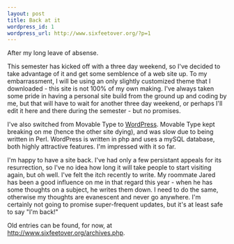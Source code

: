```yaml
--- 
layout: post
title: Back at it
wordpress_id: 1
wordpress_url: http://www.sixfeetover.org/?p=1
---
```

After my long leave of absense.

This semester has kicked off with a three day weekend, so I've decided to take advantage of it and get some semblence of a web site up. To my embarrassment, I will be using an only slightly customized theme that I downloaded - this site is not 100% of my own making.  I've always taken some pride in having a personal site build from the ground up and coding by me, but that will have to wait for another three day weekend, or perhaps I'll edit it here and there during the semester - but no promises.

I've also switched from Movable Type to <a href="http://www.wordpress.org">WordPress</a>.  Movable Type kept breaking on me (hence the other site dying), and was slow due to being written in Perl.  WordPress is written in php and uses a mySQL database, both highly attractive features.  I'm impressed with it so far.

I'm happy to have a site back.  I've had only a few persistant appeals for its resurrection, so I've no idea how long it will take people to start visiting again, but oh well.  I've felt the itch recently to write.  My roommate Jared has been a good influence on me in that regard this year - when he has some thoughts on a subject, he writes them down.  I need to do the same, otherwise my thoughts are evanescent and never go anywhere.  I'm certainly not going to promise super-frequent updates, but it's at least safe to say "I'm back!"

Old entries can be found, for now, at <a href="http://www.sixfeetover.org/archives.php">http://www.sixfeetover.org/archives.php</a>.
